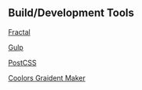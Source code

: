 
## Build/Development Tools

[Fractal](https://fractal.build/guide/)

[Gulp](https://gulpjs.com/docs/en/getting-started/quick-start)

[PostCSS](https://github.com/postcss/postcss-use?tab=readme-ov-file#api)

[Coolors Graident Maker](https://coolors.co/gradient-maker/f64c18-ee9539)